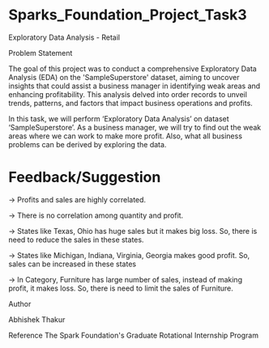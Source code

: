 # Sparks_Foundation_Project_Task3
Exploratory Data Analysis - Retail

Problem Statement

The goal of this project was to conduct a comprehensive Exploratory Data Analysis (EDA) on the 'SampleSuperstore' dataset, aiming to uncover insights that could assist a business manager in identifying weak areas and enhancing profitability. This analysis delved into order records to unveil trends, patterns, and factors that impact business operations and profits.


In this task, we will perform ‘Exploratory Data Analysis’ on dataset ‘SampleSuperstore’. As a business manager, we will try to find out the weak areas where we can work to make more profit. Also, what all business problems can be derived by exploring the data.

# Feedback/Suggestion

-> Profits and sales are highly correlated.

-> There is no correlation among quantity and profit.

-> States like Texas, Ohio has huge sales but it makes big loss. So, there is need to reduce the sales in these states.

-> States like Michigan, Indiana, Virginia, Georgia makes good profit. So, sales can be increased in these states

-> In Category, Furniture has large number of sales, instead of making profit, it makes loss. So, there is need to limit the sales of Furniture.


Author

Abhishek Thakur

Reference
The Spark Foundation's Graduate Rotational Internship Program
